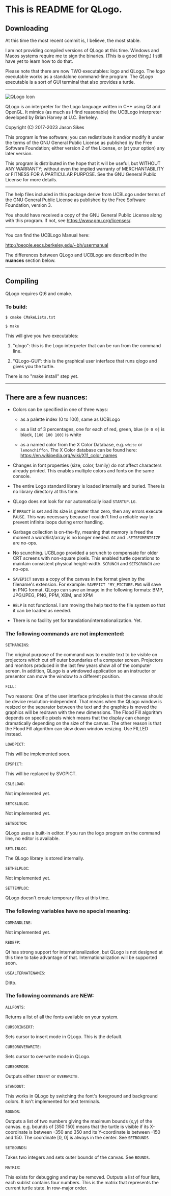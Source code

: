 # This is README for QLogo.

## Downloading

At this time the most recent commit is, I believe, the most stable.

I am not providing compiled versions of QLogo at this time. Windows
and Macos systems require me to sign the binaries. (This is a
good thing.) I still have yet to learn how to do that.

Please note that there are now TWO executables: logo and QLogo. The
*logo* executable works as a standalone command-line program. The
*QLogo* executable is a sort of GUI terminal that also provides a
turtle.

***

![QLogo Icon](qlogo_icon384rgba.png)

QLogo is an interpreter for the Logo language written in C++ using
Qt and OpenGL. It mimics (as much as I find reasonable) the UCBLogo
interpreter developed by Brian Harvey at U.C. Berkeley.

Copyright (C) 2017-2023 Jason Sikes

This program is free software; you can redistribute it and/or
modify it under the terms of the GNU General Public License
as published by the Free Software Foundation; either version 2
of the License, or (at your option) any later version.

This program is distributed in the hope that it will be useful,
but WITHOUT ANY WARRANTY; without even the implied warranty of
MERCHANTABILITY or FITNESS FOR A PARTICULAR PURPOSE.  See the
GNU General Public License for more details.

***

The help files included in this package derive from UCBLogo under
terms of the GNU General Public License as published by the Free
Software Foundation, version 3.

You should have received a copy of the GNU General Public License along
with this program. If not, see https://www.gnu.org/licenses/.

***

You can find the UCBLogo Manual here:

http://people.eecs.berkeley.edu/~bh/usermanual

The differences between QLogo and UCBLogo are described in the
**nuances** section below.

***


## Compiling

QLogo requires Qt6 and cmake.

### To build:

```
$ cmake CMakeLists.txt

$ make
```

This will give you two executables:

1. "qlogo": this is the Logo interpreter that can be run from the command line.

2. "QLogo-GUI": this is the graphical user interface that runs qlogo and gives
you the turtle.

There is no "make install" step yet.

***


## There are a few nuances:


* Colors can be specified in one of three ways:

   * as a palette index (0 to 100), same as UCBLogo

   * as a list of 3 percentages, one for each of red, green, blue `[0 0 0]` is
   black, `[100 100 100]` is white

   * as a named color from the X Color Database, e.g. `white` or `lemonchiffon`.
   The X Color database can be found here:
   https://en.wikipedia.org/wiki/X11_color_names


* Changes in font properties (size, color, family) do not affect characters
  already printed. This enables multiple colors and fonts on the same console.
  

* The entire Logo standard library is loaded internally and buried. There is
  no library directory at this time.


* QLogo does not look for nor automatically load `STARTUP.LG`.


* If `ERRACT` is set and its size is greater than zero, then any errors execute
  `PAUSE`. This was necessary because I couldn't find a reliable way to prevent
  infinite loops during error handling.
  

* Garbage collection is on-the-fly, meaning that memory is freed the moment a
  word/list/array is no longer needed. `GC` and `.SETSEGMENTSIZE` are no-ops.


* No scunching. UCBLogo provided a scrunch to compensate for older CRT screens
  with non-square pixels. This enabled turtle operations to maintain consistent
  physical height-width. `SCRUNCH` and `SETSCRUNCH` are no-ops.


* `SAVEPICT` saves a copy of the canvas in the format given by the filename's
  extension. For example: `SAVEPICT "MY_PICTURE.PNG` will save in PNG
  format. QLogo can save an image in the following formats: BMP, JPG/JPEG,
  PNG, PPM, XBM, and XPM


* `HELP` is not functional. I am moving the help text to the file system so
  that it can be loaded as needed.


* There is no facility yet for translation/internationalization. Yet.


### The following commands are not implemented:

`SETMARGINS`:

The original purpose of the command was to enable text to
be visible on projectors which cut off outer boundaries of
a computer screen. Projectors and monitors produced in the
last few years show all of the computer screen. In addition,
QLogo is a windowed application so an instructor or presentor
can move the window to a different position.


`FILL`:

Two reasons: One of the user interface principles is that
the canvas should be device resolution-independent. That
means when the QLogo window is resized or the separator
between the text and the graphics is moved the graphics
will be redrawn with the new dimensions. The Flood Fill
algorithm depends on specific pixels which means that the
display can change dramatically depending on the size of
the canvas. The other reason is that the Flood Fill
algorithm can slow down window resizing. Use FILLED instead.

`LOADPICT`:

This will be implemented soon.

`EPSPICT`:

This will be replaced by SVGPICT.

`CSLSLOAD`:

Not implemented yet.

`SETCSLSLOC`:

Not implemented yet.

`SETEDITOR`:

QLogo uses a built-in editor. If you run the logo program on the
command line, no editor is available.

`SETLIBLOC`:

The QLogo library is stored internally.

`SETHELPLOC`:

Not implemented yet.

`SETTEMPLOC`:

QLogo doesn't create temporary files at this time.


### The following variables have no special meaning:

`COMMANDLINE`:

Not implemented yet.

`REDEFP`:

Qt has strong support for internationalization, but QLogo
is not designed at this time to take advantage of
that. Internationalization will be supported soon.

`USEALTERNATENAMES`:

Ditto.


### The following commands are NEW:

`ALLFONTS`:

Returns a list of all the fonts available on your system.

`CURSORINSERT`:

Sets cursor to insert mode in QLogo. This is the default.

`CURSOROVERWRITE`:

Sets cursor to overwrite mode in QLogo.

`CURSORMODE`:

Outputs either `INSERT` or `OVERWRITE`.

`STANDOUT`:

This works in QLogo by switching the font's foreground and background
colors. It isn't implemented for text terminals.

`BOUNDS`:

Outputs a list of two numbers giving the maximum bounds (x,y)
of the canvas.  e.g. bounds of [350 150] means that the
turtle is visible if its X-coordinate is between -350 and 350
and its Y-coordinate is between -150 and 150. The coordinate
[0, 0] is always in the center. See `SETBOUNDS`

`SETBOUNDS`:

Takes two integers and sets outer bounds of the canvas.
See `BOUNDS`.

`MATRIX`:

This exists for debugging and may be removed. Outputs a
list of four lists, each sublist contains four numbers. This
is the matrix that represents the current turtle state. In
row-major order.

